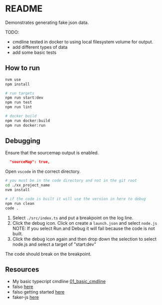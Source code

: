 # README

Demonstrates generating fake json data.

TODO:

* cmdline tested in docker to using local filesystem volume for output.
* add different types of data
* add some basic tests

## How to run

```sh
nvm use
npm install

# run targets
npm run start:dev
npm run test
npm run lint

# docker build
npm run docker:build
npm run docker:run
```

## Debugging

Ensure that the sourcemap output is enabled.  

```json
  "sourceMap": true,  
```

Open `vscode` in the correct directory.  

```sh
# you must be in the code directory and not in the git root
cd ./xx_project_name
nvm install

# if the code is built it will use the version in here to debug
npm run clean
code .
```

1. Select `./src/index.ts` and put a breakpoint on the log line.  
2. Click the debug icon. Click on create a `launch.json` and select `node.js` NOTE: If you select Run and Debug it will fail because the code is not built.  
3. Click the debug icon again and then drop down the selection to select node.js and select a target of "start:dev"

The code should break on the breakpoint.  

## Resources

* My basic typecript cmdline [01_basic_cmdline](https://github.com/chrisguest75/typescript_examples/tree/master/01_basic_cmdline)
* falso [here](https://netbasal.com/generate-fake-data-in-the-browser-and-node-js-using-falso-3998d2bcbaaf)
* falso getting started [here](https://ngneat.github.io/falso/docs/getting-started/)
* faker-js [here](https://github.com/faker-js/faker)
